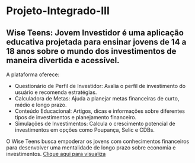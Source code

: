 # Projeto-Integrado-III
<h2>Wise Teens: Jovem Investidor é uma aplicação educativa projetada para ensinar jovens de 14 a 18 anos sobre o mundo dos investimentos de maneira divertida e acessível.</h2>

A plataforma oferece:
<ul>
<li>Questionário de Perfil de Investidor: Avalia o perfil de investimento do usuário e recomenda estratégias.
<li>Calculadora de Metas: Ajuda a planejar metas financeiras de curto, médio e longo prazo.</li>
<li>Conteúdo Educacional: Artigos, dicas e informações sobre diferentes tipos de investimentos e planejamento financeiro.</li>
<li>Simulações de Investimentos: Calcula o crescimento potencial de investimentos em opções como Poupança, Selic e CDBs.</li>
</ul>

O Wise Teens busca empoderar os jovens com conhecimentos financeiros para desenvolver uma mentalidade de longo prazo sobre economia e investimentos.
<a href="https://rhaianysouza.github.io/Projeto-Integrado-III/">Clique aqui para visualiza</a>
